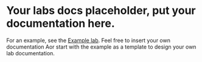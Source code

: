 # Your labs docs placeholder, put your documentation here.

For an example, see the [Example lab](../01_Example/example.adoc). Feel free to insert your own documentation
Aor start with the example as a template to design your own lab documentation. 
